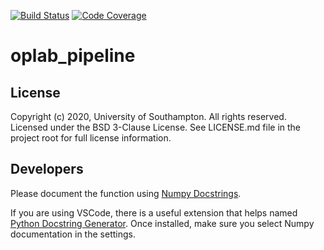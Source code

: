 [![Build Status](https://travis-ci.com/ocean-perception/oplab_pipeline.svg?token=UkLpgZyKjs3prWpXePir&branch=master)](https://travis-ci.com/ocean-perception/oplab_pipeline) [![Code Coverage](https://codecov.io/gh/ocean-perception/oplab_pipeline/branch/master/graph/badge.svg?token=PJBfl6qhp5)](https://codecov.io/gh/ocean-perception/oplab_pipeline)

# oplab_pipeline


## License
Copyright (c) 2020, University of Southampton. All rights reserved.
Licensed under the BSD 3-Clause License. 
See LICENSE.md file in the project root for full license information.  

## Developers
Please document the function using [Numpy Docstrings](https://sphinxcontrib-napoleon.readthedocs.io/en/latest/example_numpy.html).

If you are using VSCode, there is a useful extension that helps named [Python Docstring Generator](https://marketplace.visualstudio.com/items?itemName=njpwerner.autodocstring). Once installed, make sure you select Numpy documentation in the settings.